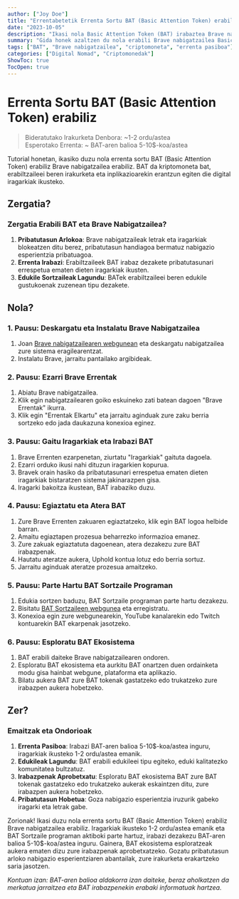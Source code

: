 ```yaml
---
author: ["Joy Doe"]
title: "Errentabetetik Errenta Sortu BAT (Basic Attention Token) erabiliz"
date: "2023-10-05"
description: "Ikasi nola Basic Attention Token (BAT) irabaztea Brave nabigatzailea erabiliz, iragarkiak ikusteko eta BAT Sortzaile programan parte hartzeko."
summary: "Gida honek azaltzen du nola erabili Brave nabigatzailea Basic Attention Token (BAT) irabazteko, iragarkiak ikusteko eta BAT Sortzaile programan parte hartzeko. Idealak dira errenta txiki eta pasiboa sortu nahi dutenentzat."
tags: ["BAT", "Brave nabigatzailea", "criptomoneta", "errenta pasiboa"]
categories: ["Digital Nomad", "Criptomonedak"]
ShowToc: true
TocOpen: true
---
```


# Errenta Sortu BAT (Basic Attention Token) erabiliz
> Bideratutako Irakurketa Denbora: ~1-2 ordu/astea  
> Esperotako Errenta: ~ BAT-aren balioa 5-10$-koa/astea

Tutorial honetan, ikasiko duzu nola errenta sortu BAT (Basic Attention Token) erabiliz Brave nabigatzailea erabiliz. BAT da kriptomoneta bat, erabiltzaileei beren irakurketa eta inplikazioarekin erantzun egiten die digital iragarkiak ikusteko.

## Zergatia?

### Zergatia Erabili BAT eta Brave Nabigatzailea?
1. **Pribatutasun Arlokoa**: Brave nabigatzaileak letrak eta iragarkiak blokeatzen ditu berez, pribatutasun handiagoa bermatuz nabigazio esperientzia pribatuagoa.
2. **Errenta Irabazi**: Erabiltzaileek BAT irabaz dezakete pribatutasunari errespetua ematen dieten iragarkiak ikusten.
3. **Edukile Sortzaileak Lagundu**: BATek erabiltzaileei beren edukile gustukoenak zuzenean tipu dezakete.

## Nola?

### 1. Pausu: Deskargatu eta Instalatu Brave Nabigatzailea
1. Joan [Brave nabigatzailearen webgunean](https://brave.com/) eta deskargatu nabigatzailea zure sistema eragilearentzat.
2. Instalatu Brave, jarraitu pantailako argibideak.

### 2. Pausu: Ezarri Brave Errentak
1. Abiatu Brave nabigatzailea.
2. Klik egin nabigatzailearen goiko eskuineko zati batean dagoen "Brave Errentak" ikurra.
3. Klik egin "Errentak Elkartu" eta jarraitu aginduak zure zaku berria sortzeko edo jada daukazuna konexioa eginez.

### 3. Pausu: Gaitu Iragarkiak eta Irabazi BAT
1. Brave Errenten ezarpenetan, ziurtatu "Iragarkiak" gaituta dagoela.
2. Ezarri orduko ikusi nahi dituzun iragarkien kopurua.
3. Bravek orain hasiko da pribatutasunari errespetua ematen dieten iragarkiak bistaratzen sistema jakinarazpen gisa.
4. Iragarki bakoitza ikustean, BAT irabaziko duzu.

### 4. Pausu: Egiaztatu eta Atera BAT
1. Zure Brave Errenten zakuaren egiaztatzeko, klik egin BAT logoa helbide barran.
2. Amaitu egiaztapen prozesua beharrezko informazioa emanez.
3. Zure zakuak egiaztatuta dagoenean, atera dezakezu zure BAT irabazpenak.
4. Hautatu ateratze aukera, Uphold kontua lotuz edo berria sortuz.
5. Jarraitu aginduak ateratze prozesua amaitzeko.

### 5. Pausu: Parte Hartu BAT Sortzaile Programan
1. Edukia sortzen baduzu, BAT Sortzaile programan parte hartu dezakezu.
2. Bisitatu [BAT Sortzaileen webgunea](https://creators.brave.com/) eta erregistratu.
3. Konexioa egin zure webgunearekin, YouTube kanalarekin edo Twitch kontuarekin BAT ekarpenak jasotzeko.

### 6. Pausu: Esploratu BAT Ekosistema
1. BAT erabili daiteke Brave nabigatzailearen ondoren.
2. Esploratu BAT ekosistema eta aurkitu BAT onartzen duen ordainketa modu gisa hainbat webgune, plataforma eta aplikazio.
3. Bilatu aukera BAT zure BAT tokenak gastatzeko edo trukatzeko zure irabazpen aukera hobetzeko.

## Zer?

### Emaitzak eta Ondorioak
1. **Errenta Pasiboa**: Irabazi BAT-aren balioa 5-10$-koa/astea inguru, iragarkiak ikusteko 1-2 ordu/astea emanik.
2. **Edukileak Lagundu**: BAT erabili edukileei tipu egiteko, eduki kalitatezko komunitatea bultzatuz.
3. **Irabazpenak Aprobetxatu**: Esploratu BAT ekosistema BAT zure BAT tokenak gastatzeko edo trukatzeko aukerak eskaintzen ditu, zure irabazpen aukera hobetzeko.
4. **Pribatutasun Hobetua**: Goza nabigazio esperientzia iruzurik gabeko iragarki eta letrak gabe.

Zorionak! Ikasi duzu nola errenta sortu BAT (Basic Attention Token) erabiliz Brave nabigatzailea erabiliz. Iragarkiak ikusteko 1-2 ordu/astea emanik eta BAT Sortzaile programan aktiboki parte hartuz, irabazi dezakezu BAT-aren balioa 5-10$-koa/astea inguru. Gainera, BAT ekosistema esploratzeak aukera ematen dizu zure irabazpenak aprobetxatzeko. Gozatu pribatutasun arloko nabigazio esperientziaren abantailak, zure irakurketa erakartzeko saria jasotzen.

*Kontuan izan: BAT-aren balioa aldakorra izan daiteke, beraz aholkatzen da merkatua jarraitzea eta BAT irabazpenekin erabaki informatuak hartzea.*